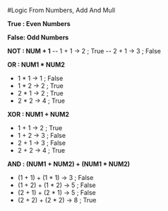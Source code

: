 #Logic From Numbers, Add And Mull

**True : Even Numbers**

**False: Odd Numbers**

**NOT : NUM + 1**
--  1 + 1 -> 2 ; True
--  2 + 1 -> 3 ; False

**OR : NUM1 * NUM2**
-  1 * 1 -> 1 ; False
-  1 * 2 -> 2 ; True
-  2 * 1 -> 2 ; True
-  2 * 2 -> 4 ; True

**XOR : NUM1 + NUM2**
-  1 + 1 -> 2 ; True
-  1 + 2 -> 3 ; False
-  2 + 1 -> 3 ; False
-  2 + 2 -> 4 ; True

**AND : (NUM1 + NUM2) + (NUM1 * NUM2)**
-  (1 + 1) + (1 * 1) -> 3 ; False
-  (1 + 2) + (1 * 2) -> 5 ; False
-  (2 + 1) + (2 * 1) -> 5 ; False
-  (2 + 2) + (2 * 2) -> 8 ; True
